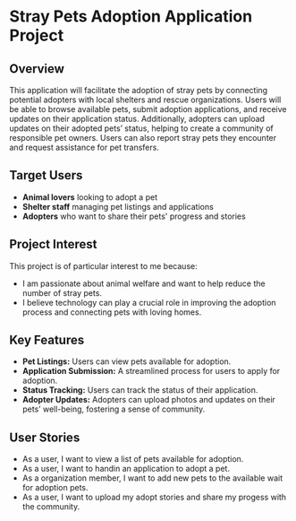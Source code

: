 # Stray Pets Adoption Application Project

## Overview
This application will facilitate the adoption of stray pets by connecting potential adopters with local shelters and rescue organizations. Users will be able to browse available pets, submit adoption applications, and receive updates on their application status. Additionally, adopters can upload updates on their adopted pets’ status, helping to create a community of responsible pet owners. Users can also report stray pets they encounter and request assistance for pet transfers.

## Target Users
- **Animal lovers** looking to adopt a pet
- **Shelter staff** managing pet listings and applications
- **Adopters** who want to share their pets' progress and stories

## Project Interest
This project is of particular interest to me because:
- I am passionate about animal welfare and want to help reduce the number of stray pets.
- I believe technology can play a crucial role in improving the adoption process and connecting pets with loving homes.

## Key Features
- **Pet Listings:** Users can view pets available for adoption.
- **Application Submission:** A streamlined process for users to apply for adoption.
- **Status Tracking:** Users can track the status of their application.
- **Adopter Updates:** Adopters can upload photos and updates on their pets’ well-being, fostering a sense of community.

## User Stories
- As a user, I want to view a list of pets available for adoption.
- As a user, I want to handin an application to adopt a pet.
- As a organization member, I want to add new pets to the available wait for adoption pets.
- As a user, I want to upload my adopt stories and share my progess with the community.

